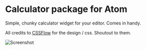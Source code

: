 # Calculator package for Atom

Simple, chunky calculator widget for your editor. Comes in handy.

All credits to [CSSFlow](http://www.cssflow.com/) for the design / css. Shoutout to them.

![Screenshot](http://i.imgur.com/M9h6L6k.png)
